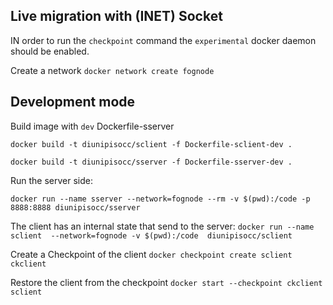 
## Live migration with (INET) Socket
IN order to run the `checkpoint` command the `experimental` docker daemon should be enabled.

Create a network
`docker network create fognode`

## Development mode 
Build image with `dev` Dockerfile-sserver

`docker build -t diunipisocc/sclient -f Dockerfile-sclient-dev .`

`docker build -t diunipisocc/sserver -f Dockerfile-sserver-dev .`

Run the server side:

`docker run --name sserver --network=fognode --rm -v $(pwd):/code -p 8888:8888 diunipisocc/sserver`

The client has an internal state that send to the server:
`docker run --name sclient  --network=fognode -v $(pwd):/code  diunipisocc/sclient`


Create a Checkpoint of the client
`docker checkpoint create sclient ckclient`

Restore the client from the checkpoint
`docker start --checkpoint ckclient sclient`

